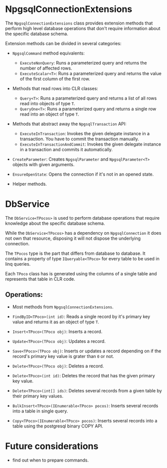 
# NpgsqlConnectionExtensions

The `NpgsqlConnectionExtensions` class provides extension methods that perform high level database operations that don't require information about the specific database schema.

Extension methods can be divided in several categories:

* `NpgsqlCommand` method equivalents:
  * `ExecuteNonQuery`: Runs a parameterized query and returns the number of affected rows.  
  * `ExecuteScalar<T>`: Runs a parameterized query and returns the value of the first column of the first row.


* Methods that read rows into CLR classes:
  * `Query<T>`: Runs a parameterized query and returns a list of all rows read into objects of type `T`.
  * `QueryOne<T>`: Runs a parameterized query and returns a single row read into an object of type `T`.


* Methods that abstract away the `NpgsqlTransaction` API:
  * `ExecuteInTransaction`: Invokes the given delegate instance in a transaction. You have to commit the transaction manually.
  * `ExecuteInTransactionAndCommit`: Invokes the given delegate instance in a transaction and commits it automatically.


* `CreateParameter`: Creates `NpgsqlParameter` and `NpgsqlParameter<T>` objects with given arguments.


* `EnsureOpenState`: Opens the connection if it's not in an opened state.

* Helper methods.

# DbService

The `DbService<TPocos>` is used to perform database operations that require knowledge about the specific database schema.

While the `DbService<TPocos>` has a dependency on `NpgsqlConnection` it does not own that resource, disposing it will not dispose the underlying connection.

The `TPocos` type is the part that differs from database to database. It contains a property of type `IQueryable<TPoco>` for every table to be used in linq queries.

Each `TPoco` class has is generated using the columns of a single table and represents that table in CLR code.

## Operations:

* Most methods from `NpgsqlConnectionExtensions`.

* `FindByID<TPoco>(int id)`: Reads a single record by it's primary key value and returns it as an object of type `T`.

* `Insert<TPoco>(TPoco obj)`: Inserts a record.
* `Update<TPoco>(TPoco obj)`: Updates a record.
* `Save<TPoco>(TPoco obj)`: Inserts or updates a record depending on if the record's primary key value is grater than `0` or not.
* `Delete<TPoco>(TPoco obj)`: Deletes a record.
* `Delete<TPoco>(int id)`: Deletes the record that has the given primary key value.
* `Delete<TPoco>(int[] ids)`: Deletes several records from a given table by their primary key values.

* `BulkInsert<TPoco>(IEnumerable<TPoco> pocos)`: Inserts several records into a table in single query.
* `Copy<TPoco>(IEnumerable<TPoco> pocos)`: Inserts several records into a table using the postgresql binary COPY API.

# Future considerations
 
* find out when to prepare commands.
